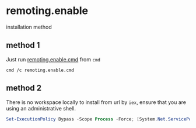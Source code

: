 # remoting.enable

installation method

## method 1

Just run [remoting.enable.cmd](./remoting.enable.cmd) from `cmd`

```batch
cmd /c remoting.enable.cmd
```

## method 2

There is no workspace locally to install from url by `iex`,
ensure that you are using an administrative shell.

```powershell
Set-ExecutionPolicy Bypass -Scope Process -Force; [System.Net.ServicePointManager]::SecurityProtocol = [System.Net.ServicePointManager]::SecurityProtocol -bor 3072; iex ((New-Object System.Net.WebClient).DownloadString('https://raw.githubusercontent.com/seed-lab4x/seed-module-workspace/main/seed/pwsh/remoting.enable.ps1'))
```
